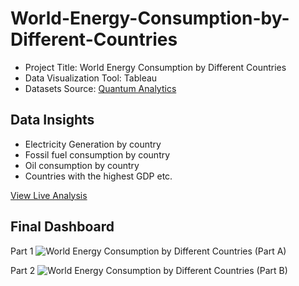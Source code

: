 # World-Energy-Consumption-by-Different-Countries

- Project Title: World Energy Consumption by Different Countries
- Data Visualization Tool: Tableau
- Datasets Source: [Quantum Analytics](https://quantumanalyticsco.org/)

## Data Insights
- Electricity Generation by country
- Fossil fuel consumption by country
- Oil consumption by country
- Countries with the highest GDP etc.


[View Live Analysis](https://public.tableau.com/views/WorldEnergyConsumptionbyDifferentCountries/Dashboard1?:language=en-US&:sid=&:redirect=auth&:display_count=n&:origin=viz_share_link)

## Final Dashboard
Part 1
![World Energy Consumption by Different Countries (Part A)](https://github.com/user-attachments/assets/7b98dadb-0f51-4f62-bf92-ea3b539cbd91)

Part 2
![World Energy Consumption by Different Countries (Part B)](https://github.com/user-attachments/assets/5d8bfa04-a8bd-4971-9d73-0147a3090016)



